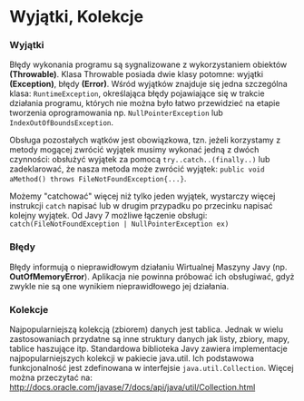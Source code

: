 # Wyjątki, Kolekcje

### Wyjątki
Błędy wykonania programu są sygnalizowane z wykorzystaniem
obiektów __(Throwable)__. Klasa Throwable posiada dwie klasy potomne:
wyjątki __(Exception)__, błędy __(Error)__.
Wśród wyjątków znajduje się jedna szczególna klasa:
`RuntimeException`, określająca błędy pojawiające się w trakcie
działania programu, których nie można było łatwo przewidzieć na
etapie tworzenia oprogramowania np. `NullPointerException` lub
`IndexOutOfBoundsException`.

Obsługa pozostałych wątków jest obowiązkowa, tzn. jeżeli
korzystamy z metody mogącej zwrócić wyjątek musimy wykonać jedną
z dwóch czynności: obsłużyć wyjątek za pomocą `try..catch..(finally..)` lub zadeklarować, że nasza metoda może zwrócić wyjątek: `public void aMethod() throws FileNotFoundException{...}`.

Możemy "catchować" więcej niż tylko jeden wyjątek, wystarczy więcej instrukcji `catch` napisać lub w drugim przypadku po przecinku napisać kolejny wyjątek.
Od Javy 7 możliwe łączenie obsługi:
`catch(FileNotFoundException | NullPointerException ex)`

### Błędy

Błędy informują o nieprawidłowym działaniu Wirtualnej Maszyny Javy
(np. __OutOfMemoryError__). Aplikacja nie powinna próbować ich
obsługiwać, gdyż zwykle nie są one wynikiem nieprawidłowego jej
działania.

### Kolekcje

Najpopularniejszą kolekcją (zbiorem) danych jest tablica. Jednak
w wielu zastosowaniach przydatne są inne struktury danych jak listy,
zbiory, mapy, tablice haszujące itp. Standardowa biblioteka Javy
zawiera implementacje najpopularniejszych kolekcji w pakiecie
java.util. Ich podstawowa funkcjonalność jest zdefinowana
w interfejsie `java.util.Collection`.
Więcej można przeczytać na: </br>
http://docs.oracle.com/javase/7/docs/api/java/util/Collection.html

